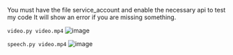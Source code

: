 You must have the file service_account and enable the necessary api to test my code It will show an error if you are missing something.

`video.py video.mp4`
![image](https://user-images.githubusercontent.com/22098092/227194607-37a66689-3a26-42e8-8409-32aad9e8664a.png)

`speech.py video.mp4`
![image](https://user-images.githubusercontent.com/22098092/228778144-b6080bb4-0d61-48ee-a5bc-320f5f96f40b.png)

